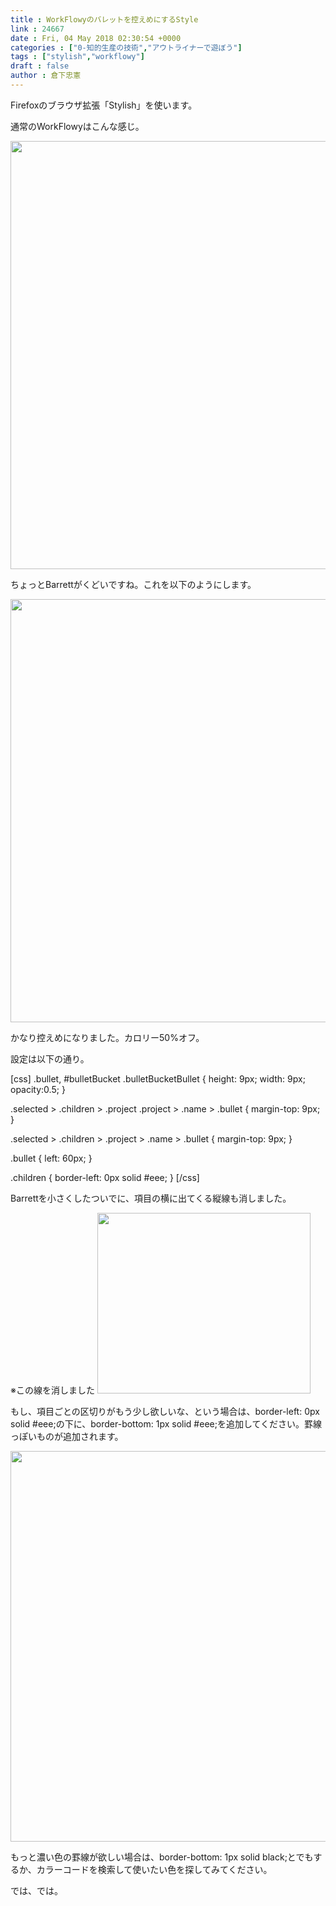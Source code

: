 ```yaml
---
title : WorkFlowyのバレットを控えめにするStyle
link : 24667
date : Fri, 04 May 2018 02:30:54 +0000
categories : ["0-知的生産の技術","アウトライナーで遊ぼう"]
tags : ["stylish","workflowy"]
draft : false
author : 倉下忠憲
---
```


Firefoxのブラウザ拡張「Stylish」を使います。

通常のWorkFlowyはこんな感じ。

<a href="https://rashita.net/blog/?attachment_id=24668" rel="attachment wp-att-24668"><img src="https://rashita.net/blog/wp-content/uploads/2018/05/screenshot-6.png" alt="" width="958" height="685" class="alignnone size-full wp-image-24668" /></a>

ちょっとBarrettがくどいですね。これを以下のようにします。

<a href="https://rashita.net/blog/?attachment_id=24669" rel="attachment wp-att-24669"><img src="https://rashita.net/blog/wp-content/uploads/2018/05/screenshot-7.png" alt="" width="969" height="677" class="alignnone size-full wp-image-24669" /></a>

かなり控えめになりました。カロリー50%オフ。

設定は以下の通り。

[css]
.bullet, #bulletBucket .bulletBucketBullet {
    height: 9px;
    width: 9px;
    opacity:0.5;
   }

.selected &gt; .children &gt; .project .project &gt; .name &gt; .bullet {
    margin-top: 9px;
}

.selected &gt; .children &gt; .project &gt; .name &gt; .bullet {
    margin-top: 9px;
}

.bullet {
    left: 60px;
}

.children {
    border-left: 0px solid #eee;
}
[/css]

Barrettを小さくしたついでに、項目の横に出てくる縦線も消しました。

※この線を消しました
<a href="https://rashita.net/blog/?attachment_id=24671" rel="attachment wp-att-24671"><img src="https://rashita.net/blog/wp-content/uploads/2018/05/screenshot-8.png" alt="" width="341" height="289" class="alignnone size-full wp-image-24671" /></a>

もし、項目ごとの区切りがもう少し欲しいな、という場合は、border-left: 0px solid #eee;の下に、border-bottom: 1px solid #eee;を追加してください。罫線っぽいものが追加されます。

<a href="https://rashita.net/blog/?attachment_id=24673" rel="attachment wp-att-24673"><img src="https://rashita.net/blog/wp-content/uploads/2018/05/screenshot-9.png" alt="" width="920" height="625" class="alignnone size-full wp-image-24673" /></a>

もっと濃い色の罫線が欲しい場合は、border-bottom: 1px solid black;とでもするか、カラーコードを検索して使いたい色を探してみてください。

では、では。

